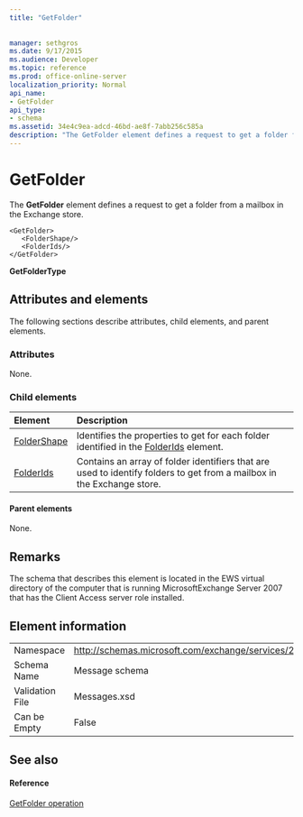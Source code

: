 ```yaml
---
title: "GetFolder"
 
 
manager: sethgros
ms.date: 9/17/2015
ms.audience: Developer
ms.topic: reference
ms.prod: office-online-server
localization_priority: Normal
api_name:
- GetFolder
api_type:
- schema
ms.assetid: 34e4c9ea-adcd-46bd-ae8f-7abb256c585a
description: "The GetFolder element defines a request to get a folder from a mailbox in the Exchange store."
---
```


# GetFolder

The **GetFolder** element defines a request to get a folder from a mailbox in the Exchange store. 
  
```
<GetFolder>
   <FolderShape/>
   <FolderIds/>
</GetFolder>
```

 **GetFolderType**
## Attributes and elements

The following sections describe attributes, child elements, and parent elements.
  
### Attributes

None.
  
### Child elements

|**Element**|**Description**|
|:-----|:-----|
|[FolderShape](foldershape.md) <br/> |Identifies the properties to get for each folder identified in the [FolderIds](folderids.md) element.  <br/> |
|[FolderIds](folderids.md) <br/> |Contains an array of folder identifiers that are used to identify folders to get from a mailbox in the Exchange store.  <br/> |
   
#### Parent elements

None.
  
## Remarks

The schema that describes this element is located in the EWS virtual directory of the computer that is running MicrosoftExchange Server 2007 that has the Client Access server role installed.
  
## Element information

|||
|:-----|:-----|
|Namespace  <br/> |http://schemas.microsoft.com/exchange/services/2006/messages  <br/> |
|Schema Name  <br/> |Message schema  <br/> |
|Validation File  <br/> |Messages.xsd  <br/> |
|Can be Empty  <br/> |False  <br/> |
   
## See also

#### Reference

[GetFolder operation](getfolder-operation.md)

